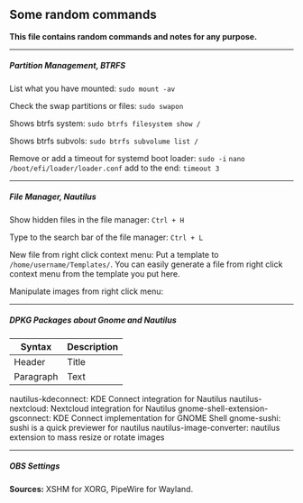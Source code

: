 ## Some random commands

**This file contains random commands and notes for any purpose.**

***

##### Partition Management, BTRFS

List what you have mounted: `sudo mount -av`

Check the swap partitions or files: `sudo swapon`

Shows btrfs system: `sudo btrfs filesystem show /`

Shows btrfs subvols: `sudo btrfs subvolume list /`

Remove or add a timeout for systemd boot loader: `sudo -i` `nano /boot/efi/loader/loader.conf` add to the end: `timeout 3`

***

##### File Manager, Nautilus

Show hidden files in the file manager: `Ctrl + H`

Type to the search bar of the file manager: `Ctrl + L`

New file from right click context menu: Put a template to `/home/username/Templates/`. You can easily generate a file from right click context menu from the template you put here.

Manipulate images from right click menu: 

*** 

##### DPKG Packages about Gnome and Nautilus

| Syntax      | Description |
| ----------- | ----------- |
| Header      | Title       |
| Paragraph   | Text        |

nautilus-kdeconnect:                  KDE Connect integration for Nautilus
nautilus-nextcloud:                   Nextcloud integration for Nautilus
gnome-shell-extension-gsconnect:      KDE Connect implementation for GNOME Shell
gnome-sushi:                          sushi is a quick previewer for nautilus
nautilus-image-converter:             nautilus extension to mass resize or rotate images
       
***

##### OBS Settings

**Sources:** XSHM for XORG, PipeWire for Wayland.


